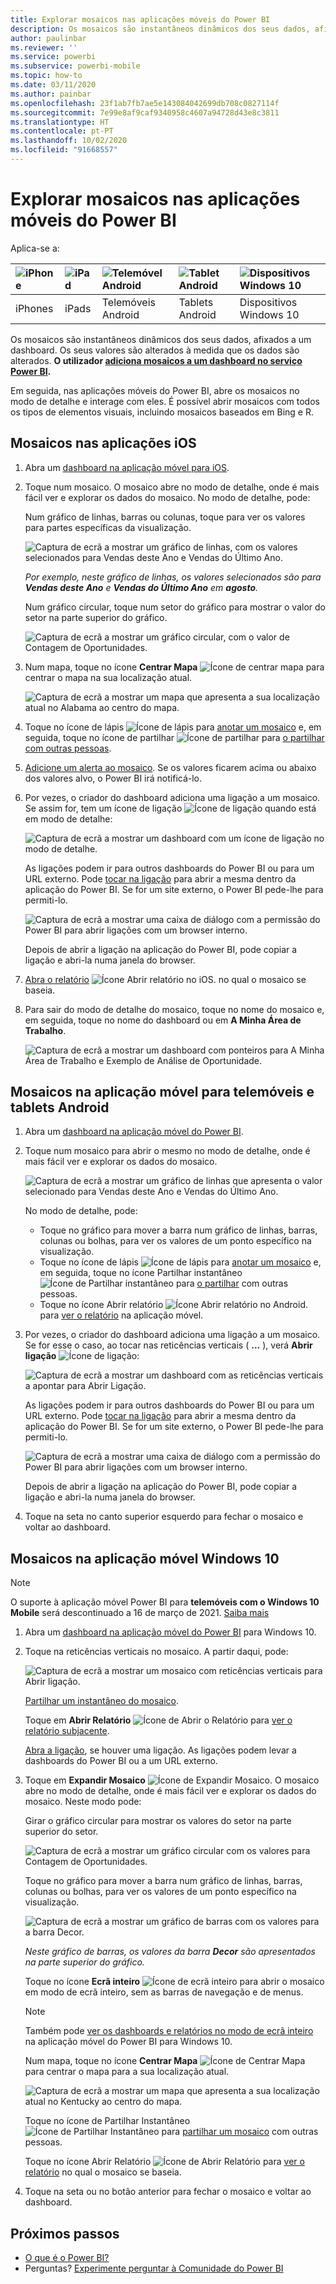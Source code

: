 ```yaml
---
title: Explorar mosaicos nas aplicações móveis do Power BI
description: Os mosaicos são instantâneos dinâmicos dos seus dados, afixados a um dashboard. Saiba mais sobre a interação com mosaicos nas aplicações móveis do Power BI.
author: paulinbar
ms.reviewer: ''
ms.service: powerbi
ms.subservice: powerbi-mobile
ms.topic: how-to
ms.date: 03/11/2020
ms.author: painbar
ms.openlocfilehash: 23f1ab7fb7ae5e143084042699db708c0827114f
ms.sourcegitcommit: 7e99e8af9caf9340958c4607a94728d43e8c3811
ms.translationtype: HT
ms.contentlocale: pt-PT
ms.lasthandoff: 10/02/2020
ms.locfileid: "91668557"
---
```

# <a name="explore-tiles-in-the-power-bi-mobile-apps"></a>Explorar mosaicos nas aplicações móveis do Power BI
Aplica-se a:

| ![iPhone](./media/mobile-tiles-in-the-mobile-apps/iphone-logo-50-px.png) | ![iPad](./media/mobile-tiles-in-the-mobile-apps/ipad-logo-50-px.png) | ![Telemóvel Android](./media/mobile-tiles-in-the-mobile-apps/android-phone-logo-50-px.png) | ![Tablet Android](./media/mobile-tiles-in-the-mobile-apps/android-tablet-logo-50-px.png) | ![Dispositivos Windows 10](./media/mobile-tiles-in-the-mobile-apps/win-10-logo-50-px.png) |
|:--- |:--- |:--- |:--- |:--- |
| iPhones |iPads |Telemóveis Android |Tablets Android |Dispositivos Windows 10 |

Os mosaicos são instantâneos dinâmicos dos seus dados, afixados a um dashboard. Os seus valores são alterados à medida que os dados são alterados. **O utilizador [adiciona mosaicos a um dashboard no serviço Power BI](../end-user-tiles.md).** 

Em seguida, nas aplicações móveis do Power BI, abre os mosaicos no modo de detalhe e interage com eles. É possível abrir mosaicos com todos os tipos de elementos visuais, incluindo mosaicos baseados em Bing e R.

## <a name="tiles-in-the-ios-apps"></a>Mosaicos nas aplicações iOS

1. Abra um [dashboard na aplicação móvel para iOS](mobile-apps-view-dashboard.md).
2. Toque num mosaico. O mosaico abre no modo de detalhe, onde é mais fácil ver e explorar os dados do mosaico. No modo de detalhe, pode:
   
   Num gráfico de linhas, barras ou colunas, toque para ver os valores para partes específicas da visualização.
   
    ![Captura de ecrã a mostrar um gráfico de linhas, com os valores selecionados para Vendas deste Ano e Vendas do Último Ano.](media/mobile-tiles-in-the-mobile-apps/power-bi-iphone-line-tile-values.png)
   
   *Por exemplo, neste gráfico de linhas, os valores selecionados são para **Vendas deste Ano** e **Vendas do Último Ano** em **agosto**.*  
   
   Num gráfico circular, toque num setor do gráfico para mostrar o valor do setor na parte superior do gráfico.  
   
   ![Captura de ecrã a mostrar um gráfico circular, com o valor de Contagem de Oportunidades.](media/mobile-tiles-in-the-mobile-apps/power-bi-ipad-tile-pie.png)
3. Num mapa, toque no ícone **Centrar Mapa** ![Ícone de centrar mapa](media/mobile-tiles-in-the-mobile-apps/power-bi-center-map-icon.png) para centrar o mapa na sua localização atual.

   ![Captura de ecrã a mostrar um mapa que apresenta a sua localização atual no Alabama ao centro do mapa.](media/mobile-tiles-in-the-mobile-apps/power-bi-ipad-center-map.png)

4. Toque no ícone de lápis ![Ícone de lápis](./media/mobile-tiles-in-the-mobile-apps/power-bi-iphone-annotate-icon.png) para [anotar um mosaico](mobile-annotate-and-share-a-tile-from-the-mobile-apps.md#annotate-and-share-the-tile-report-or-visual) e, em seguida, toque no ícone de partilhar ![Ícone de partilhar](./media/mobile-tiles-in-the-mobile-apps/power-bi-iphone-share-icon.png) para [o partilhar com outras pessoas](mobile-annotate-and-share-a-tile-from-the-mobile-apps.md#annotate-and-share-the-tile-report-or-visual).

5. [Adicione um alerta ao mosaico](mobile-set-data-alerts-in-the-mobile-apps.md). Se os valores ficarem acima ou abaixo dos valores alvo, o Power BI irá notificá-lo.

6. Por vezes, o criador do dashboard adiciona uma ligação a um mosaico. Se assim for, tem um ícone de ligação ![Ícone de ligação](media/mobile-tiles-in-the-mobile-apps/power-bi-iphone-link-icon.png) quando está em modo de detalhe:
   
    ![Captura de ecrã a mostrar um dashboard com um ícone de ligação no modo de detalhe.](media/mobile-tiles-in-the-mobile-apps/power-bi-iphone-tile-link.png)
   
    As ligações podem ir para outros dashboards do Power BI ou para um URL externo. Pode [tocar na ligação](../../create-reports/service-dashboard-edit-tile.md#hyperlink) para abrir a mesma dentro da aplicação do Power BI. Se for um site externo, o Power BI pede-lhe para permiti-lo.
   
    ![Captura de ecrã a mostrar uma caixa de diálogo com a permissão do Power BI para abrir ligações com um browser interno.](media/mobile-tiles-in-the-mobile-apps/pbi_andr_openlinkmessage.png)
   
    Depois de abrir a ligação na aplicação do Power BI, pode copiar a ligação e abri-la numa janela do browser.
7. [Abra o relatório](mobile-reports-in-the-mobile-apps.md) ![Ícone Abrir relatório no iOS.](././media/mobile-tiles-in-the-mobile-apps/power-bi-ipad-open-report-icon.png) no qual o mosaico se baseia.
8. Para sair do modo de detalhe do mosaico, toque no nome do mosaico e, em seguida, toque no nome do dashboard ou em **A Minha Área de Trabalho**.
   
    ![Captura de ecrã a mostrar um dashboard com ponteiros para A Minha Área de Trabalho e Exemplo de Análise de Oportunidade.](media/mobile-tiles-in-the-mobile-apps/power-bi-ipad-tile-breadcrumb.png)

## <a name="tiles-in-the-mobile-app-for-android-phones-and-tablets"></a>Mosaicos na aplicação móvel para telemóveis e tablets Android
1. Abra um [dashboard na aplicação móvel do Power BI](mobile-apps-view-dashboard.md).
2. Toque num mosaico para abrir o mesmo no modo de detalhe, onde é mais fácil ver e explorar os dados do mosaico.
   
   ![Captura de ecrã a mostrar um gráfico de linhas que apresenta o valor selecionado para Vendas deste Ano e Vendas do Último Ano.](media/mobile-tiles-in-the-mobile-apps/power-bi-android-tablet-tile.png)
   
    No modo de detalhe, pode:
   
   * Toque no gráfico para mover a barra num gráfico de linhas, barras, colunas ou bolhas, para ver os valores de um ponto específico na visualização.  
   * Toque no ícone de lápis ![Ícone de lápis](./media/mobile-tiles-in-the-mobile-apps/power-bi-iphone-annotate-icon.png) para [anotar um mosaico](mobile-annotate-and-share-a-tile-from-the-mobile-apps.md#annotate-and-share-the-tile-report-or-visual) e, em seguida, toque no ícone Partilhar instantâneo ![Ícone de Partilhar instantâneo](./media/mobile-tiles-in-the-mobile-apps/pbi_andr_sharesnapicon.png) para [o partilhar](mobile-annotate-and-share-a-tile-from-the-mobile-apps.md#annotate-and-share-the-tile-report-or-visual) com outras pessoas.
   * Toque no ícone Abrir relatório ![Ícone Abrir relatório no Android.](./media/mobile-tiles-in-the-mobile-apps/power-bi-android-tablet-open-report-icon.png) para [ver o relatório](mobile-reports-in-the-mobile-apps.md) na aplicação móvel.
3. Por vezes, o criador do dashboard adiciona uma ligação a um mosaico. Se for esse o caso, ao tocar nas reticências verticais ( **...** ), verá **Abrir ligação** ![Ícone de ligação](media/mobile-tiles-in-the-mobile-apps/power-bi-iphone-link-icon.png):
   
    ![Captura de ecrã a mostrar um dashboard com as reticências verticais a apontar para Abrir Ligação.](media/mobile-tiles-in-the-mobile-apps/power-bi-android-tile-link.png)
   
    As ligações podem ir para outros dashboards do Power BI ou para um URL externo. Pode [tocar na ligação](../../create-reports/service-dashboard-edit-tile.md#hyperlink) para abrir a mesma dentro da aplicação do Power BI. Se for um site externo, o Power BI pede-lhe para permiti-lo.
   
    ![Captura de ecrã a mostrar uma caixa de diálogo com a permissão do Power BI para abrir ligações com um browser interno.](media/mobile-tiles-in-the-mobile-apps/pbi_andr_openlinkmessage.png)
   
    Depois de abrir a ligação na aplicação do Power BI, pode copiar a ligação e abri-la numa janela do browser.
4. Toque na seta no canto superior esquerdo para fechar o mosaico e voltar ao dashboard.

## <a name="tiles-in-the-windows-10-mobile-app"></a>Mosaicos na aplicação móvel Windows 10

>[!NOTE]
>O suporte à aplicação móvel Power BI para **telemóveis com o Windows 10 Mobile** será descontinuado a 16 de março de 2021. [Saiba mais](/legal/powerbi/powerbi-mobile/power-bi-mobile-app-end-of-support-for-windows-phones)

1. Abra um [dashboard na aplicação móvel do Power BI](mobile-apps-view-dashboard.md) para Windows 10.
2. Toque na reticências verticais no mosaico. A partir daqui, pode: 
   
    ![Captura de ecrã a mostrar um mosaico com reticências verticais para Abrir ligação.](media/mobile-tiles-in-the-mobile-apps/pbi_win10tileellpslink.png)
   
    [Partilhar um instantâneo do mosaico](mobile-windows-10-phone-app-get-started.md).
   
    Toque em **Abrir Relatório** ![Ícone de Abrir o Relatório](././media/mobile-tiles-in-the-mobile-apps/power-bi-ipad-open-report-icon.png) para [ver o relatório subjacente](mobile-reports-in-the-mobile-apps.md).
   
    [Abra a ligação](../../create-reports/service-dashboard-edit-tile.md#hyperlink), se houver uma ligação. As ligações podem levar a dashboards do Power BI ou a um URL externo.
3. Toque em **Expandir Mosaico** ![Ícone de Expandir Mosaico](media/mobile-tiles-in-the-mobile-apps/power-bi-windows-10-focus-mode-icon.png). O mosaico abre no modo de detalhe, onde é mais fácil ver e explorar os dados do mosaico. Neste modo pode:
   
   Girar o gráfico circular para mostrar os valores do setor na parte superior do setor.  
   
   ![Captura de ecrã a mostrar um gráfico circular com os valores para Contagem de Oportunidades.](media/mobile-tiles-in-the-mobile-apps/power-bi-windows-10-pie-focus-mode.png)
   
   Toque no gráfico para mover a barra num gráfico de linhas, barras, colunas ou bolhas, para ver os valores de um ponto específico na visualização.  
   
   ![Captura de ecrã a mostrar um gráfico de barras com os valores para a barra Decor.](media/mobile-tiles-in-the-mobile-apps/pbi_win10ph_bartile0316.png)
   
   *Neste gráfico de barras, os valores da barra **Decor** são apresentados na parte superior do gráfico.*
   
   Toque no ícone **Ecrã inteiro** ![Ícone de ecrã inteiro](media/mobile-tiles-in-the-mobile-apps/power-bi-full-screen-icon.png) para abrir o mosaico em modo de ecrã inteiro, sem as barras de navegação e de menus.
   
   > [!NOTE]
   > Também pode [ver os dashboards e relatórios no modo de ecrã inteiro](mobile-windows-10-app-presentation-mode.md) na aplicação móvel do Power BI para Windows 10.
   > 
   > 
   
   Num mapa, toque no ícone **Centrar Mapa** ![Ícone de Centrar Mapa](media/mobile-tiles-in-the-mobile-apps/power-bi-center-map-icon.png) para centrar o mapa para a sua localização atual.
   
   ![Captura de ecrã a mostrar um mapa que apresenta a sua localização atual no Kentucky ao centro do mapa.](media/mobile-tiles-in-the-mobile-apps/power-bi-windows-10-center-map.png)
   
   Toque no ícone de Partilhar Instantâneo ![Ícone de Partilhar Instantâneo](./media/mobile-tiles-in-the-mobile-apps/pbi_win10ph_shareicon.png) para [partilhar um mosaico](mobile-windows-10-phone-app-get-started.md) com outras pessoas.   
   
   Toque no ícone Abrir Relatório ![Ícone de Abrir Relatório](././media/mobile-tiles-in-the-mobile-apps/power-bi-ipad-open-report-icon.png) para [ver o relatório](mobile-reports-in-the-mobile-apps.md) no qual o mosaico se baseia. 
4. Toque na seta ou no botão anterior para fechar o mosaico e voltar ao dashboard.

## <a name="next-steps"></a>Próximos passos
* [O que é o Power BI?](../../fundamentals/power-bi-overview.md)
* Perguntas? [Experimente perguntar à Comunidade do Power BI](https://community.powerbi.com/)